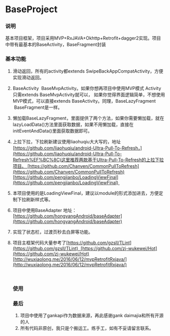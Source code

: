# BaseProject

### 说明

基本项目框架，项目采用MVP+RxJAVA+Okhttp+Retrofit+dagger2实现。项目中带有最基本的BaseActivity，BaseFragment封装

### 基本功能

1. 滑动返回，所有的activity都extends SwipeBackAppCompatActivity，方便实现滑动返回。

2. BaseActivity  BaseMvpActivity。如果你想再项目中使用MVP模式 Activity只需extends BaseMvpActivity就可以，
   如果你觉得界面逻辑简单，不想使用MVP模式，可以直接extends BaseActivity。同理，BaseLazyFragment  BaseFragment是一样。

3. 懒加载BaseLazyFragment，里面提供了两个方法，如果你需要懒加载，就在lazyLoadData()方法里面获取数据，如果不用懒加载，直接在initEventAndData()里面获取数据即可。

4. 上拉下拉，下拉刷新建议使用liaohuqiu大大写的，地址[https://github.com/liaohuqiu/android-Ultra-Pull-To-Refresh，](https://github.com/liaohuqiu/android-Ultra-Pull-To-Refresh%EF%BC%8C)这里推荐两款基于Ultra-Pull-To-Refresh的上拉下拉项目。 [https://github.com/Chanven/CommonPullToRefresh](https://github.com/Chanven/CommonPullToRefresh)[https://github.com/pengjianbo/LoadingViewFinal](https://github.com/pengjianbo/LoadingViewFinal) 

5. 本项目使用的是LoadingViewFinal，建议以module的形式添加进去，方便定制下拉刷新样式等。

6. 项目中使用BaseAdapter 地址：[https://github.com/hongyangAndroid/baseAdapter](https://github.com/hongyangAndroid/baseAdapter)

7. 实现了状态栏，过渡页秒去白屏等功能。

8. 项目主框架代码大量参考了[https://github.com/gzsll/TLint](https://github.com/gzsll/TLint)  [https://github.com/zj-wukewei/Hot](https://github.com/zj-wukewei/Hot)[http://wuxiaolong.me/2016/06/12/mvpRetrofitRxjava/](http://wuxiaolong.me/2016/06/12/mvpRetrofitRxjava/)

    ​

    ### 使用

    ### 最后

    1. 项目中使用了gankapi作为数据来源，再此感谢gank daimajia和所有开源的人
    2. 所有代码非原创，我只是个搬运工。练手工，如有不妥请留言联系。
